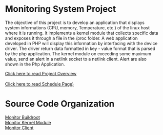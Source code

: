 # Monitoring System Project

The objective of this project is to develop an application that displays system informations (CPU, memory, Temperature, etc.) of the linux host where it is running. It implements a kernel module that collects specific data and exposes it through a file in the /proc folder. A web application developed in PHP will display this information by interfacing with the device driver. The driver return data formatted in key - value format that is parsed by the php application. The kernel module on exceeding some maximum value, send an alert in a netlink socket to a netlink client. Alert are also shown in the Php Application.

[Click here to read Project Overview](https://github.com/cu-ecen-aeld/final-project-marcoronk/blob/main/Project-Overview.md)
<br><br>
[Click here to read Schedule Page)](https://github.com/users/marcoronk/projects/5/views/1)

# Source Code Organization

[Monitor Buildroot](https://github.com/cu-ecen-aeld/final-project-marcoronk) <br>
[Monitor Kernel Module](https://github.com/marcoronk/rm_kernel) <br>
[Monitor Client](https://github.com/marcoronk/rm_client) <br>
